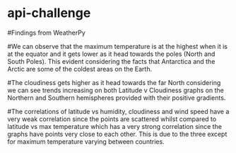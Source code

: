 # api-challenge

#Findings from WeatherPy

#We can observe that the maximum temperature is at the highest when it is at the equator and it gets lower as it head towards the poles (North and South Poles). This evident considering the facts that Antarctica and the Arctic are some of the coldest areas on the Earth.

#The cloudiness gets higher as it head towards the far North considering we can see trends increasing on both Latitude v Cloudiness graphs on the Northern and Southern hemispheres provided with their positive gradients.

#The correlations of latitude vs humidity, cloudiness and wind speed have a very weak correlation since the points are scattered whilst compared to latitude vs max temperature which has a very strong correlation since the graphs have points very close to each other. This is due to the three except for maximum temperature varying between countries.
